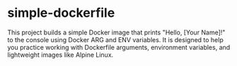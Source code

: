 # simple-dockerfile
This project builds a simple Docker image that prints "Hello, [Your Name]!" to the console using Docker ARG and ENV variables. It is designed to help you practice working with Dockerfile arguments, environment variables, and lightweight images like Alpine Linux.
